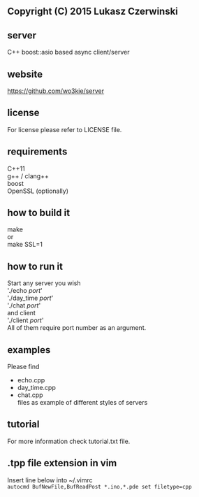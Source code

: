 ## Copyright (C) 2015 Lukasz Czerwinski

## server
C++ boost::asio based async client/server

## website
https://github.com/wo3kie/server

## license
For license please refer to LICENSE file.

## requirements
C++11  
g++ / clang++  
boost  
OpenSSL (optionally)

## how to build it
make  
or  
make SSL=1

## how to run it
Start any server you wish  
'./echo *port*'  
'./day_time *port*'  
'./chat *port*'  
and client  
'./client *port*'  
All of them require port number as an argument.

## examples
Please find  
* echo.cpp
* day_time.cpp
* chat.cpp  
files as example of different styles of servers

## tutorial
For more information check tutorial.txt file.

## .tpp file extension in vim
Insert line below into ~/.vimrc  
`autocmd BufNewFile,BufReadPost *.ino,*.pde set filetype=cpp`

